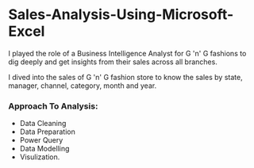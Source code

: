 # Sales-Analysis-Using-Microsoft-Excel

I played the role of a Business Intelligence Analyst for G 'n' G fashions to dig deeply and get insights from their sales across all branches. 

I dived into the sales of G 'n' G fashion store to know the sales by state, manager, channel, category, month and year.

### Approach To Analysis:
- Data Cleaning
- Data Preparation
- Power Query
- Data Modelling
- Visulization. 

![]()
